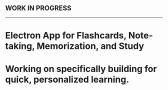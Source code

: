 ## WORK IN PROGRESS

---

# Electron App for Flashcards, Note-taking, Memorization, and Study

# Working on specifically building for quick, personalized learning.
